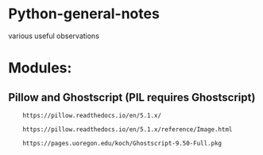 # Python-general-notes
various useful observations

# Modules:

## Pillow and Ghostscript (PIL requires Ghostscript)

    	https://pillow.readthedocs.io/en/5.1.x/
        
    	https://pillow.readthedocs.io/en/5.1.x/reference/Image.html
        
    	https://pages.uoregon.edu/koch/Ghostscript-9.50-Full.pkg
        
